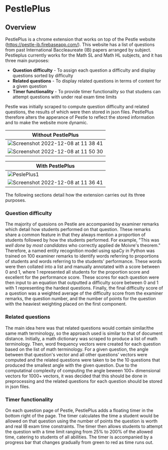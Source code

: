 # PestlePlus
## Overview
PestlePlus is a chrome extension that works on top of the Pestle website (https://pestle-ib.firebaseapp.com/). This website has a list of questions from past International Baccleaureate (IB) papers arranged by subject. Pestleplus currently works for the Math SL and Math HL subjects, and it has three main purposes:
- **Question difficulty** - To assign each question a difficulty and display questions sorted by difficulty
- **Related questions** - To display related questions in terms of content for a given question
- **Timer functionality** - To provide timer functionality so that studens can attempt questions with under real exam time limits 

Pestle was initially scraped to compute question difficulty and related questions, the results of which were then stored in json files. PestlePlus therefore alters the apperance of Pestle to reflect the stored information and to make the website more dynamic.

|Without PestlePlus|
|---|
|![Screenshot 2022-12-08 at 11 38 41](https://user-images.githubusercontent.com/46422100/206428991-a976aa83-4349-4a7b-aac4-4753846ce7fc.png)|
|![Screenshot 2022-12-08 at 11 50 30](https://user-images.githubusercontent.com/46422100/206429127-d789ce34-8e3e-443a-9bb6-1ae256a31a2d.png)| 

|With PestlePlus|
|---|
|![PeslePlus1](https://user-images.githubusercontent.com/46422100/206429358-85ce2c62-dce5-4696-a874-1a2367599a53.png)|
|![Screenshot 2022-12-08 at 11 36 41](https://user-images.githubusercontent.com/46422100/206429385-cb0d92ac-ae1d-46f5-bafe-3a0985112ffd.png)| 

The following sections detail how the extension carries out its three purposes. 

### Question difficulty

The majority of quesions on Pestle are accompanied by examiner remarks which detail how students performed on that question. These remarks share a common feature in that they always mention a proportion of students followed by how the students performed. For example, "This was *well done* by *most candidates* who correctly applied de Moivre's theorem." Therefore, a named entity recognition model using spaCy in Python was trained on 100 examiner remarks to identify words referring to proportions of students and words referring to the students' performance. These words were then collated into a list and manually annotated with a score between 0 and 1, where 1 represented all students for the proportion score and excellent for the performance score. These scores for each question were then input to an equation that outputted a difficulty score between 0 and 1 with 1 representing the hardest questions. Finally, the final difficulty score of a question was a weighted average of the difficulty score from the examiner remarks, the question number, and the number of points for the question with the heaviest weighting placed on the first component. 

### Related questions

The main idea here was that related questions would contain similar/the same math terminology, so the approach used is similar to that of document distance. Initially, a math dictionary was scraped to produce a list of math terminology. Then, word frequency vectors were created for each question based on the list of math terminology. For a given question, the angle between that question's vector and all other questions' vectors were computed and the related questions were taken to be the 10 questions that produced the smallest angle with the given question. Due to the computatinal complexity of computing the angle beween 100+ dimensional vectors for 1000+ vectors, it was decided that this should be done in preprocessing and the related questions for each question should be stored in json files. 

### Timer functionality

On each question page of Pestle, PestlePlus adds a floating timer in the bottom right of the page. The timer calculates the time a student would be allowed on that question using the number of points the question is worth and real IB exam time constraints. The timer then allows students to attempt the question with a time limit ranging from 25% to 200% of the allowed time, catering to students of all abilities. The timer is accompanied by a progress bar that changes gradually from green to red as time runs out. 
